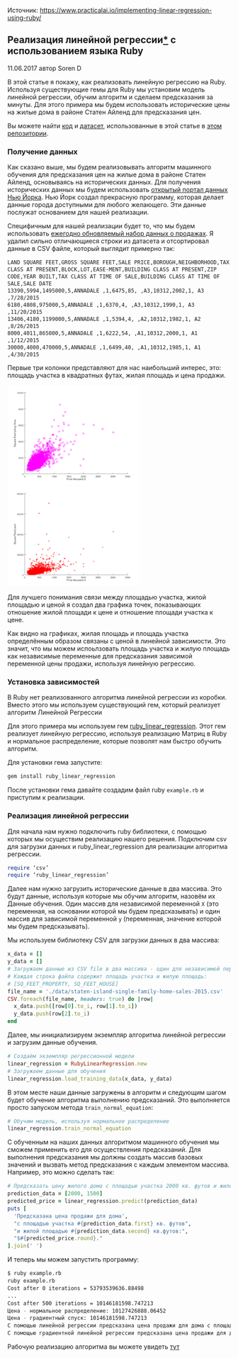 Источник: https://www.practicalai.io/implementing-linear-regression-using-ruby/

## Реализация линейной регрессии[*](../foot-notes/terminology.md#линейная-регрессия) с использованием языка Ruby
11.06.2017 автор Soren D

В этой статье я покажу, как реализовать линейную регрессию на Ruby.
Используя существующие гемы для Ruby мы установим модель линейной регрессии, обучим алгоритм и сделаем предсказания за минуты. Для этого примера мы будем использовать исторические цены на жилые дома в районе Статен Айленд для предсказания цен.

Вы можете найти [код](../source/example-linear-regression/example.rb) и [датасет](../source/example-linear-regression/data/staten-island-single-family-home-sales-2015.csv), использованные в этой статье в [этом репозитории](https://github.com/daugaard/example-linear-regression).


### Получение данных
Как сказано выше, мы будем реализовывать алгоритм машинного обучения для предсказания цен на жилые дома в районе Статен Айленд, основываясь на исторических данных. Для получения исторических данных мы будем использовать [открытый портал данных Нью Йорка](https://opendata.cityofnewyork.us/). Нью Йорк создал прекрасную программу, которая делает данные города доступными для любого желающего.
Эти данные послужат основанием для нашей реализации.

Специфичным для нашей реализации будет то, что мы будем использовать [ежегодно обновляемый набор данных о продажах](https://data.cityofnewyork.us/Housing-Development/Annualized-Rolling-Sales-Update/uzf5-f8n2). Я удалил сильно отличающиеся строки из датасета и отсортировал данные в CSV файле, который выглядит примерно так:

```csv
LAND SQUARE FEET,GROSS SQUARE FEET,SALE PRICE,BOROUGH,NEIGHBORHOOD,TAX CLASS AT PRESENT,BLOCK,LOT,EASE-MENT,BUILDING CLASS AT PRESENT,ZIP CODE,YEAR BUILT,TAX CLASS AT TIME OF SALE,BUILDING CLASS AT TIME OF SALE,SALE DATE
13390,5994,1495000,5,ANNADALE ,1,6475,85, ,A3,10312,2002,1, A3 ,7/28/2015
6180,4808,975000,5,ANNADALE ,1,6370,4, ,A3,10312,1990,1, A3 ,11/20/2015
13406,4180,1199000,5,ANNADALE ,1,5394,4, ,A2,10312,1982,1, A2 ,8/26/2015
8000,4011,865000,5,ANNADALE ,1,6222,54, ,A1,10312,2000,1, A1 ,1/12/2015
30000,4000,470000,5,ANNADALE ,1,6499,40, ,A1,10312,1985,1, A1 ,4/30/2015
```

Первые три колонки представляют для нас наибольший интерес, это: площадь участка в квадратных футах, жилая площадь и цена продажи.

![Пример регрессии 1 >](../assets/images/linear-regression-example-02.png)
![Пример регрессии 2 >](../assets/images/linear-regression-example-03.png)

Для лучшего понимания связи между площадью участка, жилой площадью и ценой я создал два графика точек, показывающих отношение жилой площади к цене и отношение площади участка к цене.

Как видно на графиках, жилая площадь и площадь участка определённым образом связаны с ценой в линейной зависимости. Это значит, что мы можем испоьлзовать площадь участка и жилую площадь как независимые переменные для предсказания зависимой переменной цены продажи, используя линейную регрессию.

### Установка зависимостей

В Ruby нет реализованного алгоритма линейной регрессии из коробки. Вместо этого мы используем существующий гем, который реализует алгоритм Линейной Регрессии

Для этого примера мы используем гем [ruby_linear_regression](https://rubygems.org/gems/ruby_linear_regression). Этот гем реализует линейную регрессию, используя реализацию Матриц в Ruby и нормальное распределение, которые позволят нам быстро обучить алгоритм.

Для установки гема запустите:
```bash
gem install ruby_linear_regression
```

После установки гема давайте создадим файл ruby `example.rb` и приступим к реализации.

### Реализация линейной регрессии

Для начала нам нужно подключить ruby библиотеки, с помощью которых мы осуществим реализацию нашего решения. Подключим csv для загрузки данных и ruby_linear_regression для реализации алгоритма регрессии.

```ruby
require ‘csv’
require ‘ruby_linear_regression’
```

Далее нам нужно загрузить исторические данные в два массива. Это будут данные, используя которые мы обучим алгоритм, назовём их Данные обучения. Один массив для независимой переменной `X` (это переменная, на основании которой мы будем предсказывать) и один массив для зависимой переменной `y` (переменная, значение которой мы будем предсказывать).

Мы используем библиотеку CSV для загрузки данных в два массива:

```ruby
x_data = []
y_data = []
# Загружаем данные из CSV file в два массива - один для независимой переменной X и один для зависимой переменной Y
# Каждая строка файла содержит площадь участка и жилую площадь:
# [SQ_FEET_PROPERTY, SQ_FEET_HOUSE]
file_name = './data/staten-island-single-family-home-sales-2015.csv'
CSV.foreach(file_name, headers: true) do |row|
  x_data.push([row[0].to_i, row[1].to_i])
  y_data.push(row[2].to_i)
end
```

Далее, мы инициализируем экземпляр алгоритма линейной регрессии и загрузим данные обучения.

```ruby
# Создаём экземпляр регрессионной модели
linear_regression = RubyLinearRegression.new
# Загружаем данные для обучения
linear_regression.load_training_data(x_data, y_data)
```

В этом месте наши данные загружены в алгоритм и следующим шагом будет обучение алгоритма выполнению предсказаний. Это выполняется просто запуском метода `train_normal_equation`:

```ruby
# Обучим модель, используя нормальное распределение
linear_regression.train_normal_equation
```

С обученным на наших данных алгоритмом машинного обучения мы сможем применить его для осуществления предсказаний. Для выполнения предсказания мы должны создать массив базовых значений и вызвать метод предсказания с каждым элементом массива. Например, это можно сделать так:

```ruby
# Предсказать цену жилого дома с площадью участка 2000 кв. футов и жилой площадью 1500 кв. футов
prediction_data = [2000, 1500]
predicted_price = linear_regression.predict(prediction_data)
puts [
  'Предсказана цена продажи для дома',
  "с площадью участка #{prediction_data.first} кв. футов",
  "и жилой площадью #{prediction_data.second} кв.футов:",
  "$#{predicted_price.round}."
].join(' ')
```

И теперь мы можем запустить программу:

```bash
$ ruby example.rb
ruby example.rb
Cost after 0 iterations = 53793539636.88498
...
Cost after 500 iterations = 10146181598.747213
Цена - нормальное распределение: 10127426888.06452
Цена - градиентный спуск: 10146181598.747213
С помощью линейной регрессии предсказана цена продажи для дома с площадью участка 2000 кв. футов и жилой площадью 1500 кв.футов: $395853.
С помощью градиентной линейной регрессии предсказана цена продажи для дома с площадью участка 2000 кв. футов и жилой площадью 1500 кв.футов: $398827.
```

Рабочую реализацию алгоритма вы можете увидеть [тут](https://replit.com/@r72cccp/example-linear-regression?v=1)
